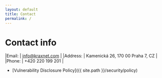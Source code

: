 ```yaml
---
layout: default
title: Contact
permalink: /
---
```


# Contact info

|Email:   | info@kraxnet.com |
|Address: | Kamenická 26, 170 00 Praha 7, CZ |
|Phone:   | +420 220 199 201 |

- [Vulnerability Disclosure Policy]({{ site.path }}/security/policy)
